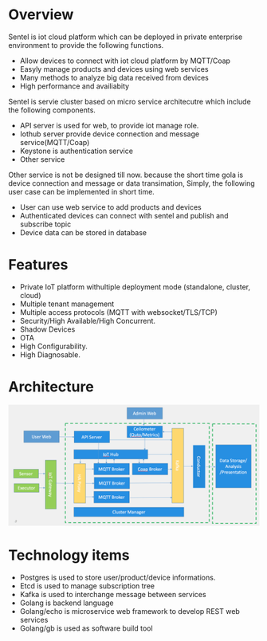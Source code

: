 Overview
=====================================================
Sentel is iot cloud platform which can be deployed in private enterprise environment to provide the following functions.

* Allow devices to connect with iot cloud platform by MQTT/Coap
* Easyly manage products and devices using web services
* Many methods to analyze big data received from devices
* High performance and availiabity

Sentel is servie cluster based on micro service architecutre which include the following components.

 * API server is used for web, to provide iot manage role.
*  Iothub server provide device connection and message service(MQTT/Coap)
*  Keystone is authentication service
* Other service
 
Other service is not be designed till now. because the short time gola is device connection and message or data transimation, Simply, the following user case can be implemented in short time.

* User can use web service to add products and devices
* Authenticated devices can connect with sentel and publish and subscribe topic
* Device data can be stored in database

Features
==========================
* Private IoT platform withultiple deployment mode (standalone, cluster, cloud)
* Multiple tenant management
* Multiple access protocols (MQTT with websocket/TLS/TCP)
* Security/High Available/High Concurrent.
* Shadow Devices
* OTA
* High Configurability.
* High Diagnosable.

Architecture
==========================
![](docs/sentel-arch.png)

Technology items
==========================

* Postgres is used to store user/product/device informations.
* Etcd is used to manage subscription tree
* Kafka is used to interchange message between services
* Golang is backend language
* Golang/echo is microservice web framework to develop REST web services
* Golang/gb is used as software build tool


 
